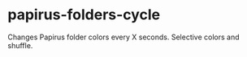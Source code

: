 # papirus-folders-cycle
Changes Papirus folder colors every X seconds. Selective colors and shuffle.
